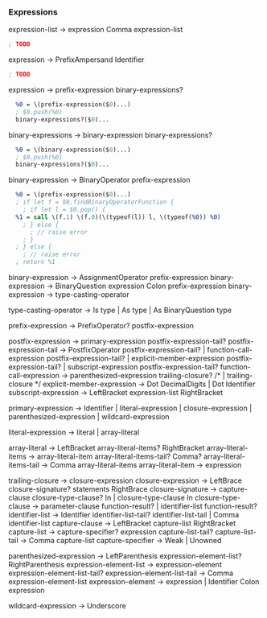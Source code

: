 ### Expressions

expression-list -> expression Comma expression-list
```llvm
; TODO
```

expression -> PrefixAmpersand Identifier
```llvm
; TODO
```

expression -> prefix-expression binary-expressions?
```llvm
  %0 = \(prefix-expression($0)...)
  ; $0.push(%0)
  binary-expressions?($0)...
```

binary-expressions -> binary-expression binary-expressions?
```llvm
  %0 = \(binary-expression($0)...)
  ; $0.push(%0)
  binary-expressions?($0)...
```

binary-expression -> BinaryOperator prefix-expression
```llvm
  %0 = \(prefix-expression($0)...)
  ; if let f = $0.findBinaryOperatorFunction {
    ; if let l = $0.pop() {
  %1 = call \(f.1) \(f.0)(\(typeof(l)) l, \(typeof(%0)) %0)
    ; } else {
      ; // raise error
    ; }
  ; } else {
    ; // raise error
  ; return %1
```

binary-expression -> AssignmentOperator prefix-expression
binary-expression -> BinaryQuestion expression Colon prefix-expression
binary-expression -> type-casting-operator

type-casting-operator -> Is type
                       | As type
                       | As BinaryQuestion type

prefix-expression -> PrefixOperator? postfix-expression

postfix-expression         -> primary-expression postfix-expression-tail?
postfix-expression-tail    -> PostfixOperator postfix-expression-tail?
                            | function-call-expression postfix-expression-tail?
                            | explicit-member-expression postfix-expression-tail?
                            | subscript-expression postfix-expression-tail?
function-call-expression   -> parenthesized-expression trailing-closure?
                            /* | trailing-closure */
explicit-member-expression -> Dot DecimalDigits
                            | Dot Identifier
subscript-expression       -> LeftBracket expression-list RightBracket

primary-expression -> Identifier
                    | literal-expression
                    | closure-expression
                    | parenthesized-expression
                    | wildcard-expression

literal-expression -> literal
                    | array-literal

array-literal            -> LeftBracket array-literal-items? RightBracket
array-literal-items      -> array-literal-item array-literal-items-tail? Comma?
array-literal-items-tail -> Comma array-literal-items
array-literal-item       -> expression

trailing-closure     -> closure-expression
closure-expression   -> LeftBrace closure-signature? statements RightBrace
closure-signature    -> capture-clause closure-type-clause? In
                      | closure-type-clause In
closure-type-clause  -> parameter-clause function-result?
                      | identifier-list function-result?
identifier-list      -> Identifier identifier-list-tail?
identifier-list-tail  | Comma identifier-list
capture-clause       -> LeftBracket capture-list RightBracket
capture-list         -> capture-specifier? expression capture-list-tail?
capture-list-tail    -> Comma capture-list
capture-specifier    -> Weak | Unowned

parenthesized-expression      -> LeftParenthesis expression-element-list? RightParenthesis
expression-element-list       -> expression-element expression-element-list-tail?
expression-element-list-tail  -> Comma expression-element-list
expression-element            -> expression
                               | Identifier Colon expression

wildcard-expression -> Underscore
